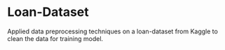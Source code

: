 # Loan-Dataset
Applied data preprocessing techniques on a loan-dataset from Kaggle to clean the data for training model.

